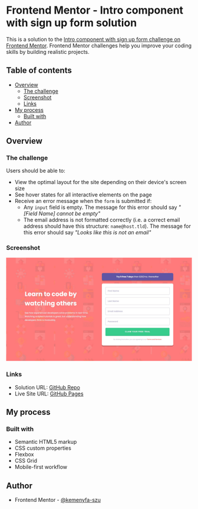 # Frontend Mentor - Intro component with sign up form solution

This is a solution to the [Intro component with sign up form challenge on Frontend Mentor](https://www.frontendmentor.io/challenges/intro-component-with-signup-form-5cf91bd49edda32581d28fd1). Frontend Mentor challenges help you improve your coding skills by building realistic projects.

## Table of contents

- [Overview](#overview)
  - [The challenge](#the-challenge)
  - [Screenshot](#screenshot)
  - [Links](#links)
- [My process](#my-process)
  - [Built with](#built-with)
- [Author](#author)

## Overview

### The challenge

Users should be able to:

- View the optimal layout for the site depending on their device's screen size
- See hover states for all interactive elements on the page
- Receive an error message when the `form` is submitted if:
  - Any `input` field is empty. The message for this error should say _"[Field Name] cannot be empty"_
  - The email address is not formatted correctly (i.e. a correct email address should have this structure: `name@host.tld`). The message for this error should say _"Looks like this is not an email"_

### Screenshot

![Screenshot](./screenshot/screenshot.jpg)

### Links

- Solution URL: [GitHub Repo](https://github.com/kemenyfa-szu/frontendmentor-019-signup-form)
- Live Site URL: [GitHub Pages](https://kemenyfa-szu/.github.io/frontendmentor-019-signup-form)

## My process

### Built with

- Semantic HTML5 markup
- CSS custom properties
- Flexbox
- CSS Grid
- Mobile-first workflow

## Author

- Frontend Mentor - [@kemenyfa-szu](https://www.frontendmentor.io/profile/kemenyfa-szu)
